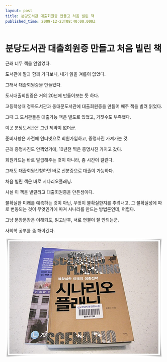 ```yaml
---
layout: post
title: 분당도서관 대출회원증 만들고 처음 빌린 책
published_time: 2009-12-23T08:40:00.000Z
---
```


# 분당도서관 대출회원증 만들고 처음 빌린 책


근래 너무 책을 안읽었다.

도서관에 딸과 함께 가다보니, 내가 읽을 겨를이 없었다.

그래서 대출회원증을 만들었다.

도서대출회원증은 거의 20년에 만들어보는 듯 하다.

고등학생때 정독도서관과 동대문도서관에 대출회원증을 만들어 매주 책을 빌려 읽었다.

그때 그 도서관들은 대출가능 책은 별도로 있었고, 가짓수도 부족했다.

이곳 분당도서관은 그런 제약이 없더군.

준비사항은 사전에 인터넷으로 회원가입하고, 증명사진 가져가는 것.

근래 증명사진도 안찍었기에, 10년전 찍은 증명사진 가지고 갔다.

회원카드는 바로 발급해주는 것이 아니라, 좀 시간이 걸린다.

그래도 대출회원신청하면 바로 신분증으로 대출이 가능하다.

처음 빌린 책은 바로 시나리오플래닝.

사실 이 책을 빌릴려고 대출회원증을 만든셈이다.

불확실한 미래를 예측하는 것이 아닌, 무엇이 불확실한지를 추려내고, 그 불확실성에 따로 변동되는 것이 무엇인가에 따져 시나리를 만드는 방법론인데, 어렵다.

그냥 문장문장은 이해되도, 읽고난후, 서로 연결이 잘 안되는군.

사회학 공부를 좀 해야겠다.

![](../pds/200912/23/80/a0109780_4b31572d66eed.jpg)

